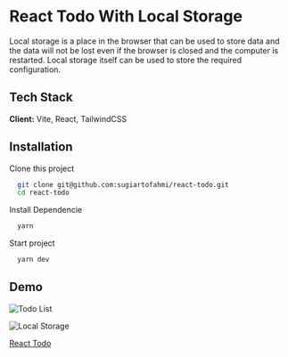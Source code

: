 # React Todo With Local Storage

Local storage is a place in the browser that can be used to store data and the data will not be lost even if the browser is closed and the computer is restarted. Local storage itself can be used to store the required configuration.

## Tech Stack

**Client:** Vite, React, TailwindCSS

## Installation

Clone this project

```bash
  git clone git@github.com:sugiartofahmi/react-todo.git
  cd react-todo
```

Install Dependencie

```bash
  yarn
```

Start project

```bash
  yarn dev
```

## Demo

![Todo List](https://user-images.githubusercontent.com/92211447/231324050-21d69319-9164-4e52-a311-b83ec59e6ded.png)

![Local Storage](https://user-images.githubusercontent.com/92211447/231324128-c6e9b375-8ec6-4525-a53b-ec4089e90ee6.png)


[React Todo](https://)
